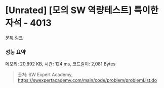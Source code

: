 # [Unrated] [모의 SW 역량테스트] 특이한 자석 - 4013 

[문제 링크](https://swexpertacademy.com/main/code/problem/problemDetail.do?contestProbId=AWIeV9sKkcoDFAVH) 

### 성능 요약

메모리: 20,892 KB, 시간: 124 ms, 코드길이: 2,081 Bytes



> 출처: SW Expert Academy, https://swexpertacademy.com/main/code/problem/problemList.do